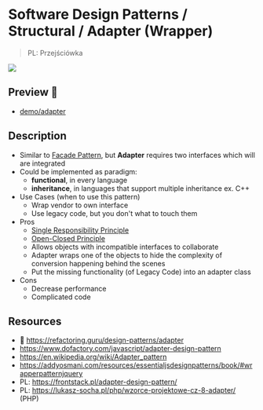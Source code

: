 # Software Design Patterns / Structural / Adapter (Wrapper)

> PL: Przejściówka

<img src="images/icons/wire.svg" class="pattern-logo">

## Preview 🎉

* <a href="./demo/adapter/">demo/adapter</a>

## Description

* Similar to [Facade Pattern](chapters/patterns/sdp/sdps/facade.md),
    but **Adapter** requires two interfaces which will are integrated
* Could be implemented as paradigm:
    + **functional**, in every language
    + **inheritance**, in languages that support multiple inheritance ex. C++
* Use Cases (when to use this pattern)
    + Wrap vendor to own interface
    + Use legacy code, but you don't what to touch them
* Pros
    + [Single Responsibility Principle](chapters/patterns/solid/single-responsibility-principle.md)
    + [Open-Closed Principle](chapters/patterns/solid/open-closed-principle.md)
    + Allows objects with incompatible interfaces to collaborate
    + Adapter wraps one of the objects to hide the complexity of conversion happening behind the scenes
    + Put the missing functionality (of Legacy Code) into an adapter class
* Cons
    + Decrease performance
    + Complicated code

## Resources

* 🚀 <https://refactoring.guru/design-patterns/adapter>
* <https://www.dofactory.com/javascript/adapter-design-pattern>
* <https://en.wikipedia.org/wiki/Adapter_pattern>
* <https://addyosmani.com/resources/essentialjsdesignpatterns/book/#wrapperpatternjquery>
* PL: <https://frontstack.pl/adapter-design-pattern/>
* PL: <https://lukasz-socha.pl/php/wzorce-projektowe-cz-8-adapter/> (PHP)
